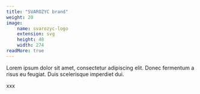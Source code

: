 ```yaml
---
title: "SVAROZYC brand"
weight: 20
image:
    name: svarozyc-logo
    extension: svg
    height: 48
    width: 274
readMore: true
---
```

Lorem ipsum dolor sit amet, consectetur adipiscing elit. Donec fermentum a risus eu feugiat. Duis scelerisque imperdiet dui.
<!--more-->
xxx